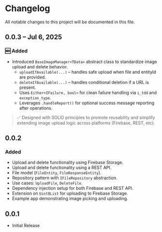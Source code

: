 # Changelog

All notable changes to this project will be documented in this file.


## 0.0.3 – Jul 6, 2025

### 🆕 Added

* Introduced `BaseImageManager<TData>` abstract class to standardize image upload and delete behavior.
    * `uploadIfAvailable(...)` – handles safe upload when file and entityId are provided.
    * `deleteIfAvailable(...)` – handles conditional deletion if a URL is present.
    * Uses `Either<IFailure, bool>` for clean failure handling via `i_tdd` and `exception_type`.
    * Leverages `.handleReport()` for optional success message reporting after operations.

> ✅ Designed with SOLID principles to promote reusability and simplify extending image upload logic across platforms (Firebase, REST, etc).


## 0.0.2
### Added
* Upload and delete functionality using Firebase Storage.
* Upload and delete functionality using a REST API.
* File model (`FileEntity`, `FileResponseEntity`).
* Repository pattern with `IFileRepository` abstraction.
* Use cases: `UploadFile`, `DeleteFile`.
* Dependency injection setup for both Firebase and REST API.
* Extension on `Uint8List` for uploading to Firebase Storage.
* Example app demonstrating image picking and uploading.


## 0.0.1
- Initial Release

